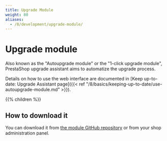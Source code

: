 ```yaml
---
title: Upgrade Module
weight: 80
aliases:
  - /8/development/upgrade-module/
---
```


# Upgrade module

Also known as the "Autoupgrade module" or the "1-click upgrade module", PrestaShop upgrade assistant aims to automatize the upgrade process.

Details on how to use the web interface are documented in [Keep up-to-date: Upgrade Assistant page]({{< ref "/8/basics/keeping-up-to-date/use-autoupgrade-module.md" >}}).

{{% children %}}

## How to download it

You can download it from [the module GitHub repository](https://github.com/PrestaShop/autoupgrade/releases) or from your shop administration panel.